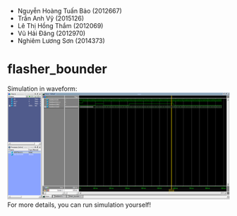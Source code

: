 * Nguyễn Hoàng Tuấn Bảo (2012667)
* Trần Anh Vỹ (2015126)
* Lê Thị Hồng Thắm (2012069)
* Vũ Hải Đăng (2012970)
* Nghiêm Lương Sơn (2014373) 

# flasher_bounder
Simulation in waveform:
<img src="https://github.com/dangtna1/TKVM_Lab1_BDSTV/blob/flash_bounder/simulation_overall.PNG"> 
<br/>
For more details, you can run simulation yourself!
<br/>

